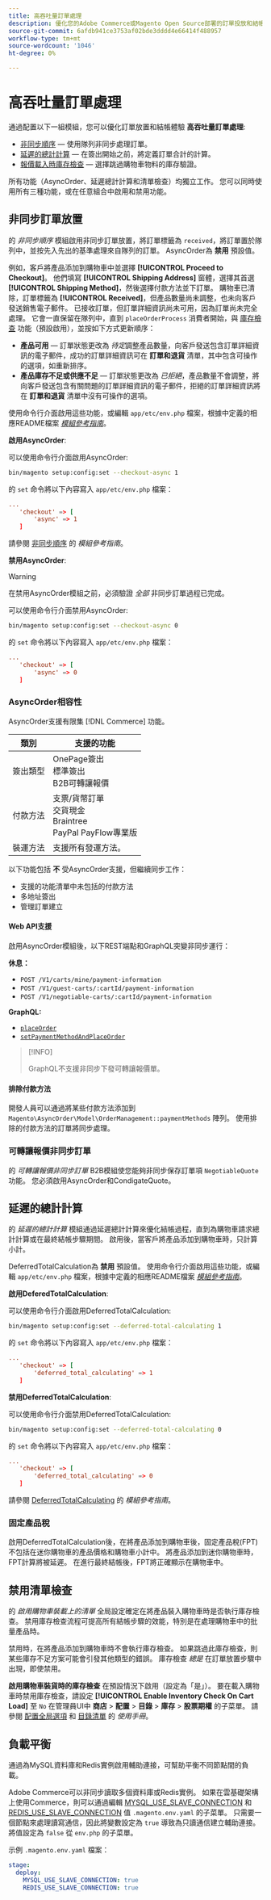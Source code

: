 ```yaml
---
title: 高吞吐量訂單處理
description: 優化您的Adobe Commerce或Magento Open Source部署的訂單投放和結帳體驗。
source-git-commit: 6afdb941ce3753af02bde3dddd4e66414f488957
workflow-type: tm+mt
source-wordcount: '1046'
ht-degree: 0%

---
```



# 高吞吐量訂單處理

通過配置以下一組模組，您可以優化訂單放置和結帳體驗 **高吞吐量訂單處理**:

- [非同步順序](#asynchronous-order-placement) — 使用隊列非同步處理訂單。
- [延遲的總計計算](#deferred-total-calculation) — 在簽出開始之前，將定義訂單合計的計算。
- [報價載入時庫存檢查](#disable-inventory-check) — 選擇跳過購物車物料的庫存驗證。

所有功能（AsyncOrder、延遲總計計算和清單檢查）均獨立工作。 您可以同時使用所有三種功能，或在任意組合中啟用和禁用功能。

## 非同步訂單放置

的 _非同步順序_ 模組啟用非同步訂單放置，將訂單標籤為 `received`，將訂單置於隊列中，並按先入先出的基準處理來自隊列的訂單。 AsyncOrder為 **禁用** 預設值。

例如，客戶將產品添加到購物車中並選擇 **[!UICONTROL Proceed to Checkout]**。 他們填寫 **[!UICONTROL Shipping Address]** 窗體，選擇其首選 **[!UICONTROL Shipping Method]**，然後選擇付款方法並下訂單。 購物車已清除，訂單標籤為 **[!UICONTROL Received]**，但產品數量尚未調整，也未向客戶發送銷售電子郵件。 已接收訂單，但訂單詳細資訊尚未可用，因為訂單尚未完全處理。 它會一直保留在隊列中，直到 `placeOrderProcess` 消費者開始，與 [庫存檢查](#disable-inventory-check) 功能（預設啟用），並按如下方式更新順序：

- **產品可用** — 訂單狀態更改為 _待定_&#x200B;調整產品數量，向客戶發送包含訂單詳細資訊的電子郵件，成功的訂單詳細資訊可在 **訂單和退貨** 清單，其中包含可操作的選項，如重新排序。
- **產品庫存不足或供應不足** — 訂單狀態更改為 _已拒絕_，產品數量不會調整，將向客戶發送包含有關問題的訂單詳細資訊的電子郵件，拒絕的訂單詳細資訊將在 **訂單和退貨** 清單中沒有可操作的選項。

使用命令行介面啟用這些功能，或編輯 `app/etc/env.php` 檔案，根據中定義的相應README檔案 [_模組參考指南_][mrg]。

**啟用AsyncOrder**:

可以使用命令行介面啟用AsyncOrder:

```bash
bin/magento setup:config:set --checkout-async 1
```

的 `set` 命令將以下內容寫入 `app/etc/env.php` 檔案：

```conf
...
   'checkout' => [
       'async' => 1
   ]
```

請參閱 [非同步順序] 的 _模組參考指南_。

**禁用AsyncOrder**:

>[!WARNING]
>
>在禁用AsyncOrder模組之前，必須驗證 _全部_ 非同步訂單過程已完成。

可以使用命令行介面禁用AsyncOrder:

```bash
bin/magento setup:config:set --checkout-async 0
```

的 `set` 命令將以下內容寫入 `app/etc/env.php` 檔案：

```conf
...
   'checkout' => [
       'async' => 0
   ]
```

### AsyncOrder相容性

AsyncOrder支援有限集 [!DNL Commerce] 功能。

| 類別 | 支援的功能 |
|---------------- | -----------------------|
| 簽出類型 | OnePage簽出<br>標準簽出<br>B2B可轉讓報價 |
| 付款方法 | 支票/貨幣訂單<br>交貨現金<br>Braintree<br>PayPal PayFlow專業版 |
| 裝運方法 | 支援所有發運方法。 |

以下功能包括 **不** 受AsyncOrder支援，但繼續同步工作：

- 支援的功能清單中未包括的付款方法
- 多地址簽出
- 管理訂單建立

#### Web API支援

啟用AsyncOrder模組後，以下REST端點和GraphQL突變非同步運行：

**休息：**

- `POST /V1/carts/mine/payment-information`
- `POST /V1/guest-carts/:cartId/payment-information`
- `POST /V1/negotiable-carts/:cartId/payment-information`

**GraphQL:**

- [`placeOrder`](https://devdocs.magento.com/guides/v2.4/graphql/mutations/place-order.html)
- [`setPaymentMethodAndPlaceOrder`](https://devdocs.magento.com/guides/v2.4/graphql/mutations/set-payment-place-order.html)

>[!INFO]
>
>GraphQL不支援非同步下發可轉讓報價單。

#### 排除付款方法

開發人員可以通過將某些付款方法添加到 `Magento\AsyncOrder\Model\OrderManagement::paymentMethods` 陣列。 使用排除的付款方法的訂單將同步處理。

### 可轉讓報價非同步訂單

的 _可轉讓報價非同步訂單_ B2B模組使您能夠非同步保存訂單項 `NegotiableQuote` 功能。 您必須啟用AsyncOrder和CondigateQuote。

## 延遲的總計計算

的 _延遲的總計計算_ 模組通過延遲總計計算來優化結帳過程，直到為購物車請求總計計算或在最終結帳步驟期間。 啟用後，當客戶將產品添加到購物車時，只計算小計。

DeferredTotalCalculation為 **禁用** 預設值。 使用命令行介面啟用這些功能，或編輯 `app/etc/env.php` 檔案，根據中定義的相應README檔案 [_模組參考指南_][mrg]。

**啟用DeferedTotalCalculation**:

可以使用命令行介面啟用DeferredTotalCalculation:

```bash
bin/magento setup:config:set --deferred-total-calculating 1
```

的 `set` 命令將以下內容寫入 `app/etc/env.php` 檔案：

```conf
...
   'checkout' => [
       'deferred_total_calculating' => 1
   ]
```

**禁用DeferredTotalCalculation**:

可以使用命令行介面禁用DeferredTotalCalculation:

```bash
bin/magento setup:config:set --deferred-total-calculating 0
```

的 `set` 命令將以下內容寫入 `app/etc/env.php` 檔案：

```conf
...
   'checkout' => [
       'deferred_total_calculating' => 0
   ]
```

請參閱 [DeferredTotalCalculating] 的 _模組參考指南_。

### 固定產品稅

啟用DeferredTotalCalculation後，在將產品添加到購物車後，固定產品稅(FPT)不包括在迷你購物車的產品價格和購物車小計中。 將產品添加到迷你購物車時，FPT計算將被延遲。 在進行最終結帳後，FPT將正確顯示在購物車中。

## 禁用清單檢查

的 _啟用購物車裝載上的清單_ 全局設定確定在將產品裝入購物車時是否執行庫存檢查。 禁用庫存檢查流程可提高所有結帳步驟的效能，特別是在處理購物車中的批量產品時。

禁用時，在將產品添加到購物車時不會執行庫存檢查。 如果跳過此庫存檢查，則某些庫存不足方案可能會引發其他類型的錯誤。 庫存檢查 _總是_ 在訂單放置步驟中出現，即使禁用。

**啟用購物車裝貨時的庫存檢查** 在預設情況下啟用（設定為「是」）。 要在載入購物車時禁用庫存檢查，請設定 **[!UICONTROL Enable Inventory Check On Cart Load]** 至 `No` 在管理員UI中 **商店** > **配置** > **目錄** > **庫存** > **股票期權** 的子菜單。 請參閱 [配置全局選項][global] 和 [目錄清單][inventory] 的 _使用手冊_。

## 負載平衡

通過為MySQL資料庫和Redis實例啟用輔助連接，可幫助平衡不同節點間的負載。

Adobe Commerce可以非同步讀取多個資料庫或Redis實例。 如果在雲基礎架構上使用Commerce，則可以通過編輯 [MYSQL_USE_SLAVE_CONNECTION](https://devdocs.magento.com/cloud/env/variables-deploy.html#mysql_use_slave_connection) 和 [REDIS_USE_SLAVE_CONNECTION](https://devdocs.magento.com/cloud/env/variables-deploy.html#redis_use_slave_connection) 值 `.magento.env.yaml` 的子菜單。 只需要一個節點來處理讀寫通信，因此將變數設定為 `true` 導致為只讀通信建立輔助連接。 將值設定為 `false` 從 `env.php` 的子菜單。

示例 `.magento.env.yaml` 檔案：

```yaml
stage:
  deploy:
    MYSQL_USE_SLAVE_CONNECTION: true
    REDIS_USE_SLAVE_CONNECTION: true
```

<!-- link definitions -->

[Apply patches]: https://devdocs.magento.com/cloud/project/project-patch.html
[global]: https://docs.magento.com/user-guide/catalog/inventory-options-global.html
[inventory]: https://docs.magento.com/user-guide/configuration/catalog/inventory.html
[Install extensions]: https://devdocs.magento.com/extensions/install/
[cloud-extensions]: https://devdocs.magento.com/cloud/howtos/install-components.html

[mrg]: https://developer.adobe.com/commerce/php/module-reference/
[非同步順序]: https://devdocs.magento.com/guides/v2.4/mrg/module-async-order.html
[DeferredTotalCalculating]: https://devdocs.magento.com/guides/v2.4/mrg/module-deferred-total-calculating.html
[NegotiableQuoteAsyncOrder]: https://devdocs.magento.com/guides/v2.4/mrg/module-negotiable-quote-async-order.html

